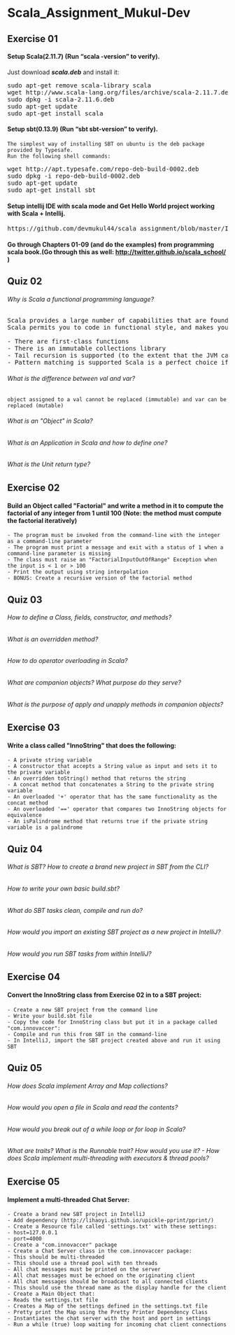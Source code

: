 # Scala_Assignment_Mukul-Dev

## Exercise 01
#### Setup Scala(2.11.7) (Run “scala -version” to verify).
Just download <i><b>scala.deb</b></i> and install it:
<pre>
sudo apt-get remove scala-library scala
wget http://www.scala-lang.org/files/archive/scala-2.11.7.deb
sudo dpkg -i scala-2.11.6.deb
sudo apt-get update
sudo apt-get install scala
</pre>
#### Setup sbt(0.13.9) (Run “sbt sbt-version” to verify).
    The simplest way of installing SBT on ubuntu is the deb package provided by Typesafe.
    Run the following shell commands:
<pre>
wget http://apt.typesafe.com/repo-deb-build-0002.deb
sudo dpkg -i repo-deb-build-0002.deb
sudo apt-get update
sudo apt-get install sbt
</pre>

#### Setup intellij IDE with scala mode and Get Hello World project working with Scala + Intellij.
<pre>
https://github.com/devmukul44/scala_assignment/blob/master/Installation_IntelliJ.pdf
</pre>
#### Go through Chapters 01-09 (and do the examples) from programming scala book.(Go through this as well: http://twitter.github.io/scala_school/ ) 

## Quiz 02
###### Why is Scala a functional programming language?
<pre>
Scala provides a large number of capabilities that are found only in functional programming languages. 
Scala permits you to code in functional style, and makes your life easier (than in Java) in a number of ways:

- There are first-class functions
- There is an immutable collections library
- Tail recursion is supported (to the extent that the JVM can manage)
- Pattern matching is supported Scala is a perfect choice if you want to explore the world of functional programming without completely disregarding object oriented programming.
</pre>

###### What is the difference between val and var?
    object assigned to a val cannot be replaced (immutable) and var can be replaced (mutable)
###### What is an "Object" in Scala?
###### What is an Application in Scala and how to define one?
###### What is the Unit return type? 

## Exercise 02
#### Build an Object called "Factorial" and write a method in it to compute the factorial of any integer from 1 until 100 (Note: the method must compute the factorial iteratively)
    - The program must be invoked from the command-line with the integer as a command-line parameter
    - The program must print a message and exit with a status of 1 when a command-line parameter is missing
    - The class must raise an "FactorialInputOutOfRange" Exception when the input is < 1 or > 100
    - Print the output using string interpolation
    - BONUS: Create a recursive version of the factorial method
 
## Quiz 03
###### How to define a Class, fields, constructor, and methods?
###### What is an overridden method?
###### How to do operator overloading in Scala?
###### What are companion objects? What purpose do they serve?
###### What is the purpose of apply and unapply methods in companion objects? 

## Exercise 03
#### Write a class called "InnoString" that does the following:
    - A private string variable
    - A constructor that accepts a String value as input and sets it to the private variable
    - An overridden toString() method that returns the string
    - A concat method that concatenates a String to the private string variable
    - An overloaded '+' operator that has the same functionality as the concat method
    - An overloaded '==' operator that compares two InnoString objects for equivalence
    - An isPalindrome method that returns true if the private string variable is a palindrome

## Quiz 04
###### What is SBT? How to create a brand new project in SBT from the CLI?
###### How to write your own basic build.sbt?
###### What do SBT tasks clean, compile and run do?
###### How would you import an existing SBT project as a new project in IntelliJ?
###### How would you run SBT tasks from within IntelliJ?

## Exercise 04
#### Convert the InnoString class from Exercise 02 in to a SBT project:
    - Create a new SBT project from the command line
    - Write your build.sbt file
    - Copy the code for InnoString class but put it in a package called "com.innovaccer":
    - Compile and run this from SBT in the command-line
    - In IntelliJ, import the SBT project created above and run it using SBT

## Quiz 05
###### How does Scala implement Array and Map collections?
###### How would you open a file in Scala and read the contents?
###### How would you break out of a while loop or for loop in Scala?
###### What are traits? What is the Runnable trait? How would you use it? - How does Scala implement multi-threading with executors & thread pools?

## Exercise 05
#### Implement a multi-threaded Chat Server:
    - Create a brand new SBT project in IntelliJ
    - Add dependency (http://lihaoyi.github.io/upickle-pprint/pprint/) 
    - Create a Resource file called 'settings.txt' with these settings:
    - host=127.0.0.1
    - port=4000
    - Create a "com.innovaccer" package
    - Create a Chat Server class in the com.innovaccer package:
    - This should be multi-threaded
    - This should use a thread pool with ten threads
    - All chat messages must be printed on the server
    - All chat messages must be echoed on the originating client
    - All chat messages should be broadcast to all connected clients
    - This should use the thread name as the display handle for the client
    - Create a Main Object that:
    - Reads the settings.txt file
    - Creates a Map of the settings defined in the settings.txt file
    - Pretty print the Map using the Pretty Printer Dependency Class
    - Instantiates the chat server with the host and port in settings
    - Run a while (true) loop waiting for incoming chat client connections 
